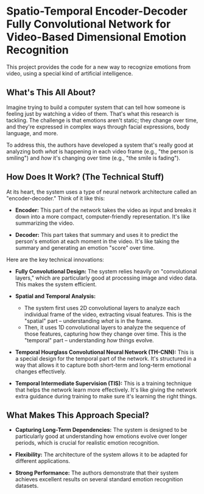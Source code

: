 #   Spatio-Temporal Encoder-Decoder Fully Convolutional Network for Video-Based Dimensional Emotion Recognition

This project provides the code for a new way to recognize emotions from video, using a special kind of artificial intelligence. 

##   What's This All About?

Imagine trying to build a computer system that can tell how someone is feeling just by watching a video of them. That's what this research is tackling. The challenge is that emotions aren't static; they change over time, and they're expressed in complex ways through facial expressions, body language, and more. 

To address this, the authors have developed a system that's really good at analyzing both *what* is happening in each video frame (e.g., "the person is smiling") and *how* it's changing over time (e.g., "the smile is fading"). 

##   How Does It Work? (The Technical Stuff)

At its heart, the system uses a type of neural network architecture called an "encoder-decoder." Think of it like this:

* **Encoder:** This part of the network takes the video as input and breaks it down into a more compact, computer-friendly representation.  It's like summarizing the video.
   
* **Decoder:** This part takes that summary and uses it to predict the person's emotion at each moment in the video. It's like taking the summary and generating an emotion "score" over time.

Here are the key technical innovations:

* **Fully Convolutional Design:** The system relies heavily on "convolutional layers," which are particularly good at processing image and video data.  This makes the system efficient.
   
* **Spatial and Temporal Analysis:**
    * The system first uses 2D convolutional layers to analyze each individual frame of the video, extracting visual features. This is the "spatial" part – understanding *what* is in the frame.
    * Then, it uses 1D convolutional layers to analyze the sequence of those features, capturing how they change over time.  This is the "temporal" part – understanding *how* things evolve.
   
* **Temporal Hourglass Convolutional Neural Network (TH-CNN):** This is a special design for the temporal part of the network. It's structured in a way that allows it to capture both short-term and long-term emotional changes effectively. 
   
* **Temporal Intermediate Supervision (TIS):** This is a training technique that helps the network learn more effectively. It's like giving the network extra guidance during training to make sure it's learning the right things.

##   What Makes This Approach Special?

* **Capturing Long-Term Dependencies:** The system is designed to be particularly good at understanding how emotions evolve over longer periods, which is crucial for realistic emotion recognition. 
   
* **Flexibility:** The architecture of the system allows it to be adapted for different applications.
   
* **Strong Performance:** The authors demonstrate that their system achieves excellent results on several standard emotion recognition datasets. 
